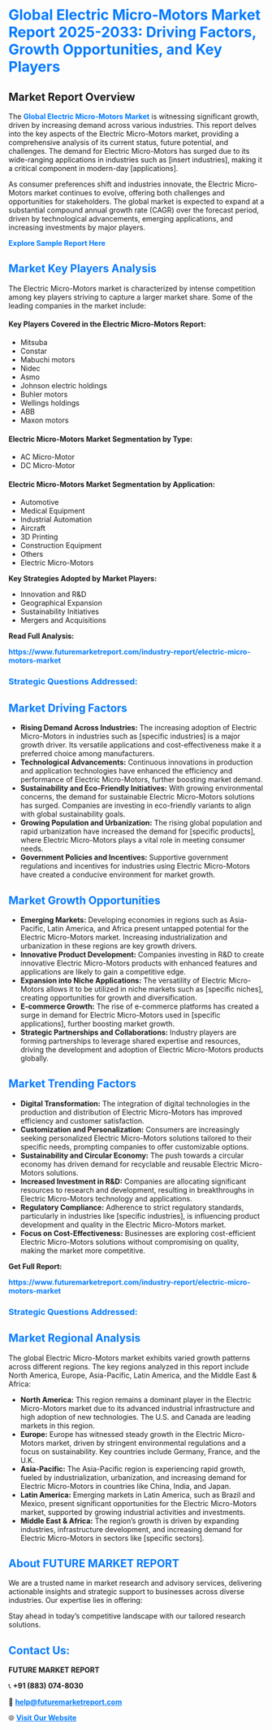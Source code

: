 <h1 style="color: #007BFF;">Global Electric Micro-Motors Market Report 2025-2033: Driving Factors, Growth Opportunities, and Key Players</h1>

<section id="overview">
<h2>Market Report Overview</h2>
<p>The <a href="https://www.futuremarketreport.com/industry-report/electric-micro-motors-market" style="color: #007BFF; text-decoration: none;"><strong>Global Electric Micro-Motors Market</strong></a> is witnessing significant growth, driven by increasing demand across various industries. This report delves into the key aspects of the Electric Micro-Motors market, providing a comprehensive analysis of its current status, future potential, and challenges. The demand for Electric Micro-Motors has surged due to its wide-ranging applications in industries such as [insert industries], making it a critical component in modern-day [applications].</p>
<p>As consumer preferences shift and industries innovate, the Electric Micro-Motors market continues to evolve, offering both challenges and opportunities for stakeholders. The global market is expected to expand at a substantial compound annual growth rate (CAGR) over the forecast period, driven by technological advancements, emerging applications, and increasing investments by major players.</p>
</section>

<section id="overview">
<p><a href="https://www.futuremarketreport.com/request-sample/reportId=128032" style="color: #007BFF; text-decoration: none;"><strong>Explore Sample Report Here</strong></a></p>
</section>

<section id="key-players">
<h2 style="color: #007BFF;">Market Key Players Analysis</h2>
<p>The Electric Micro-Motors market is characterized by intense competition among key players striving to capture a larger market share. Some of the leading companies in the market include:</p>
<h4>Key Players Covered in the Electric Micro-Motors Report:</h4>
<ul><li>Mitsuba</li><li>Constar</li><li>Mabuchi motors</li><li>Nidec</li><li>Asmo</li><li>Johnson electric holdings</li><li>Buhler motors</li><li>Wellings holdings</li><li>ABB</li><li>Maxon motors</li></ul>
<h4>Electric Micro-Motors Market Segmentation by Type:</h4>
<ul><li>AC Micro-Motor</li><li>DC Micro-Motor</li></ul>

<h4>Electric Micro-Motors Market Segmentation by Application:</h4>
<ul><li>Automotive</li><li>Medical Equipment</li><li>Industrial Automation</li><li>Aircraft</li><li>3D Printing</li><li>Construction Equipment</li><li>Others</li><li>Electric Micro-Motors</li></ul>
<p><strong>Key Strategies Adopted by Market Players:</strong></p>
<ul>
<li>Innovation and R&D</li>
<li>Geographical Expansion</li>
<li>Sustainability Initiatives</li>
<li>Mergers and Acquisitions</li>
</ul>
</section>

<section>
<p><strong>Read Full Analysis: </strong></p><a href="https://www.futuremarketreport.com/industry-report/electric-micro-motors-market" style="color: #007BFF; text-decoration: none;"><strong>https://www.futuremarketreport.com/industry-report/electric-micro-motors-market</strong></a>
<h3 style="color: #007BFF;">Strategic Questions Addressed:</h3>
</section>

<section id="driving-factors">
<h2 style="color: #007BFF;">Market Driving Factors</h2>
<ul>
<li><strong>Rising Demand Across Industries:</strong> The increasing adoption of Electric Micro-Motors in industries such as [specific industries] is a major growth driver. Its versatile applications and cost-effectiveness make it a preferred choice among manufacturers.</li>
<li><strong>Technological Advancements:</strong> Continuous innovations in production and application technologies have enhanced the efficiency and performance of Electric Micro-Motors, further boosting market demand.</li>
<li><strong>Sustainability and Eco-Friendly Initiatives:</strong> With growing environmental concerns, the demand for sustainable Electric Micro-Motors solutions has surged. Companies are investing in eco-friendly variants to align with global sustainability goals.</li>
<li><strong>Growing Population and Urbanization:</strong> The rising global population and rapid urbanization have increased the demand for [specific products], where Electric Micro-Motors plays a vital role in meeting consumer needs.</li>
<li><strong>Government Policies and Incentives:</strong> Supportive government regulations and incentives for industries using Electric Micro-Motors have created a conducive environment for market growth.</li>
</ul>
</section>

<section id="growth-opportunities">
<h2 style="color: #007BFF;">Market Growth Opportunities</h2>
<ul>
<li><strong>Emerging Markets:</strong> Developing economies in regions such as Asia-Pacific, Latin America, and Africa present untapped potential for the Electric Micro-Motors market. Increasing industrialization and urbanization in these regions are key growth drivers.</li>
<li><strong>Innovative Product Development:</strong> Companies investing in R&D to create innovative Electric Micro-Motors products with enhanced features and applications are likely to gain a competitive edge.</li>
<li><strong>Expansion into Niche Applications:</strong> The versatility of Electric Micro-Motors allows it to be utilized in niche markets such as [specific niches], creating opportunities for growth and diversification.</li>
<li><strong>E-commerce Growth:</strong> The rise of e-commerce platforms has created a surge in demand for Electric Micro-Motors used in [specific applications], further boosting market growth.</li>
<li><strong>Strategic Partnerships and Collaborations:</strong> Industry players are forming partnerships to leverage shared expertise and resources, driving the development and adoption of Electric Micro-Motors products globally.</li>
</ul>
</section>

<section id="trending-factors">
<h2 style="color: #007BFF;">Market Trending Factors</h2>
<ul>
<li><strong>Digital Transformation:</strong> The integration of digital technologies in the production and distribution of Electric Micro-Motors has improved efficiency and customer satisfaction.</li>
<li><strong>Customization and Personalization:</strong> Consumers are increasingly seeking personalized Electric Micro-Motors solutions tailored to their specific needs, prompting companies to offer customizable options.</li>
<li><strong>Sustainability and Circular Economy:</strong> The push towards a circular economy has driven demand for recyclable and reusable Electric Micro-Motors solutions.</li>
<li><strong>Increased Investment in R&D:</strong> Companies are allocating significant resources to research and development, resulting in breakthroughs in Electric Micro-Motors technology and applications.</li>
<li><strong>Regulatory Compliance:</strong> Adherence to strict regulatory standards, particularly in industries like [specific industries], is influencing product development and quality in the Electric Micro-Motors market.</li>
<li><strong>Focus on Cost-Effectiveness:</strong> Businesses are exploring cost-efficient Electric Micro-Motors solutions without compromising on quality, making the market more competitive.</li>
</ul>
</section>

<section>
<p><strong>Get Full Report: </strong></p><a href="https://www.futuremarketreport.com/industry-report/electric-micro-motors-market" style="color: #007BFF; text-decoration: none;"><strong>https://www.futuremarketreport.com/industry-report/electric-micro-motors-market</strong></a>
<h3 style="color: #007BFF;">Strategic Questions Addressed:</h3>
</section>


<section id="regional-analysis">
<h2 style="color: #007BFF;">Market Regional Analysis</h2>
<p>The global Electric Micro-Motors market exhibits varied growth patterns across different regions. The key regions analyzed in this report include North America, Europe, Asia-Pacific, Latin America, and the Middle East & Africa:</p>
<ul>
<li><strong>North America:</strong> This region remains a dominant player in the Electric Micro-Motors market due to its advanced industrial infrastructure and high adoption of new technologies. The U.S. and Canada are leading markets in this region.</li>
<li><strong>Europe:</strong> Europe has witnessed steady growth in the Electric Micro-Motors market, driven by stringent environmental regulations and a focus on sustainability. Key countries include Germany, France, and the U.K.</li>
<li><strong>Asia-Pacific:</strong> The Asia-Pacific region is experiencing rapid growth, fueled by industrialization, urbanization, and increasing demand for Electric Micro-Motors in countries like China, India, and Japan.</li>
<li><strong>Latin America:</strong> Emerging markets in Latin America, such as Brazil and Mexico, present significant opportunities for the Electric Micro-Motors market, supported by growing industrial activities and investments.</li>
<li><strong>Middle East & Africa:</strong> The region’s growth is driven by expanding industries, infrastructure development, and increasing demand for Electric Micro-Motors in sectors like [specific sectors].</li>
</ul>
</section>

<footer>
<h2 style="color: #007BFF;">About FUTURE MARKET REPORT</h2>
<p>We are a trusted name in market research and advisory services, delivering actionable insights and strategic support to businesses across diverse industries. Our expertise lies in offering:</p>

<p>Stay ahead in today’s competitive landscape with our tailored research solutions.</p>

<h2 style="color: #007BFF;">Contact Us:</h2>
<p><strong>FUTURE MARKET REPORT</strong></p>
<p>📞 <strong>+91 (883) 074-8030</strong></p>
<p>📧 <strong><a href="mailto:help@futuremarketreport.com" style="color: #007BFF;">help@futuremarketreport.com</a></strong></p>
<p>🌐 <strong><a href="https://www.futuremarketreport.com/" style="color: #007BFF;">Visit Our Website</a></strong></p>
</footer>